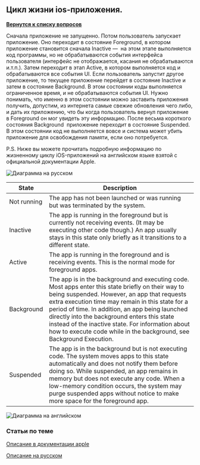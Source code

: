 ## Цикл жизни ios-приложения.

[**Вернутся к списку вопросов**](https://github.com/Torlopov-Andrey/hh_interview_ios/blob/master/readme.md)

Сначала приложение не запущенно. Потом пользователь запускает приложение. Оно переходит в состояние Foreground, в котором приложение становится сначала Inactive —  на этом этапе выполняется код программы, но не обрабатываются события интерфейса пользователя (интерфейс не отображается, касания не обрабатываются и.т.п.). Затем переходит в этап Active, в котором выполняется код и обрабатываются все события UI.
Если пользователь запустит другое приложение, то текущее приложение перейдет в состояние Inactive и затем в состояние Background. В этом состоянии коды выполняется ограниченное время, и не обрабатываются события UI. Нужно понимать, что именно в этом состоянии можно заставить приложения получить, допустим, из интернета самые свежие обновления чего либо, и дать их приложению, что бы когда пользователь вернул приложение в Foreground он мог увидеть эту информацию.
После весьма короткого состояния Background  приложение переходит в состояние Suspended. В этом состоянии код не выполняется вовсе и система может убить приложение для освобождения памяти, если оно потребуется.

P.S. Ниже вы можете прочитать подробную информацию по жизненному циклу iOS-приложений на английском языке взятой с официальной документации Apple.

![Диаграмма на русском](http://proswift.ru/wp-content/uploads/2015/10/AplicationLifeCycle_proSwift_ru-600x648.jpg)

|State      | Description|
|-----------|------------|
|Not running|The app has not been launched or was running but was terminated by the system.|
|Inactive| The app is running in the foreground but is currently not receiving events. (It may be executing other code though.) An app usually stays in this state only briefly as it transitions to a different state.|
|Active|The app is running in the foreground and is receiving events. This is the normal mode for foreground apps.|
|Background|The app is in the background and executing code. Most apps enter this state briefly on their way to being suspended. However, an app that requests extra execution time may remain in this state for a period of time. In addition, an app being launched directly into the background enters this state instead of the inactive state. For information about how to execute code while in the background, see Background Execution.|
|Suspended| The app is in the background but is not executing code. The system moves apps to this state automatically and does not notify them before doing so. While suspended, an app remains in memory but does not execute any code. When a low-memory condition occurs, the system may purge suspended apps without notice to make more space for the foreground app.|


![Диаграмма на английском](https://developer.apple.com/library/content/documentation/iPhone/Conceptual/iPhoneOSProgrammingGuide/Art/high_level_flow_2x.png)


### Статьи по теме
[Описание в документации apple](https://developer.apple.com/library/content/documentation/iPhone/Conceptual/iPhoneOSProgrammingGuide/TheAppLifeCycle/TheAppLifeCycle.html)

[Описание на русском](http://proswift.ru/ios-application-lifecycle-ili-zhiznennyj-cikl-ios-prilozheniya/)
